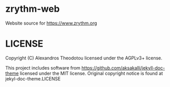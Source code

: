 # zrythm-web

Website source for https://www.zrythm.org

# LICENSE
Copyright (C) Alexandros Theodotou licensed under the AGPLv3+ license.

This project includes software from https://github.com/aksakalli/jekyll-doc-theme licensed under the MIT license.
Original copyright notice is found at jekyl-doc-theme.LICENSE
